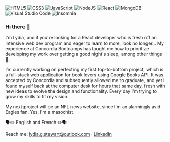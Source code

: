 ![HTML5](https://img.shields.io/badge/html5-%23E34F26.svg?style=for-the-badge&logo=html5&logoColor=white) ![CSS3](https://img.shields.io/badge/css3-%231572B6.svg?style=for-the-badge&logo=css3&logoColor=white) ![JavaScript](https://img.shields.io/badge/javascript-%23323330.svg?style=for-the-badge&logo=javascript&logoColor=%23F7DF1E) ![NodeJS](https://img.shields.io/badge/node.js-6DA55F?style=for-the-badge&logo=node.js&logoColor=white) ![React](https://img.shields.io/badge/react-%2320232a.svg?style=for-the-badge&logo=react&logoColor=%2361DAFB) ![MongoDB](https://img.shields.io/badge/MongoDB-%234ea94b.svg?style=for-the-badge&logo=mongodb&logoColor=white) ![Visual Studio Code](https://img.shields.io/badge/Visual%20Studio%20Code-0078d7.svg?style=for-the-badge&logo=visual-studio-code&logoColor=white) ![Insomnia](https://img.shields.io/badge/Insomnia-black?style=for-the-badge&logo=insomnia&logoColor=5849BE)

### Hi there 👋

I'm Lydia, and if you're looking for a React developer who is fresh off an intensive web dev program and eager to learn to more, look no longer... My experience at Concordia Bootcamps has taught me how to prioritize developing my work over getting a good night's sleep, among other things 🫠.

I’m currently working on perfecting my first top-to-bottom project, which is a full-stack web application for book lovers using Google Books API. It was accepted by Concordia and subsequently allowed me to graduate, and yet I found myself back at the computer desk for hours that same day, fresh with new ideas to evolve the design and functionality. Every day I'm trying to grow my skills to fit my vision.

My next project will be an NFL news website, since I'm an alarmingly avid Eagles fan. Yes, I'm a masochist.

🗣✏️ English and French ✏️🗣

Reach me: <a href = "mailto: lydia.g.stewart@outlook.com">lydia.g.stewart@outlook.com</a> · <a href= "linkedin.com/in/lydia-stewart-mtl">LinkedIn</a>


